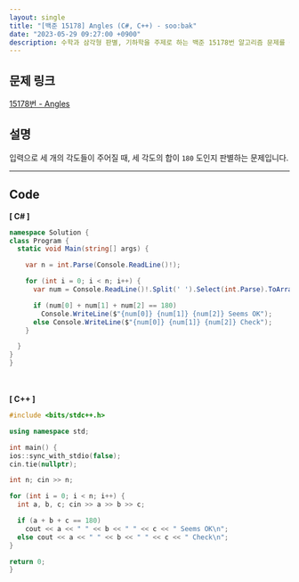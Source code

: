 ```yaml
---
layout: single
title: "[백준 15178] Angles (C#, C++) - soo:bak"
date: "2023-05-29 09:27:00 +0900"
description: 수학과 삼각형 판별, 기하학을 주제로 하는 백준 15178번 알고리즘 문제를 C# 과 C++ 로 풀이 및 해설
---
```


## 문제 링크
  [15178번 - Angles](https://www.acmicpc.net/problem/15178)

## 설명
입력으로 세 개의 각도들이 주어질 때, 세 각도의 합이 `180` 도인지 판별하는 문제입니다. <br>

- - -

## Code
<b>[ C# ] </b>
<br>

  ```c#
namespace Solution {
  class Program {
    static void Main(string[] args) {

      var n = int.Parse(Console.ReadLine()!);

      for (int i = 0; i < n; i++) {
        var num = Console.ReadLine()!.Split(' ').Select(int.Parse).ToArray();

        if (num[0] + num[1] + num[2] == 180)
          Console.WriteLine($"{num[0]} {num[1]} {num[2]} Seems OK");
        else Console.WriteLine($"{num[0]} {num[1]} {num[2]} Check");
      }

    }
  }
}
  ```
<br><br>
<b>[ C++ ] </b>
<br>

  ```c++
#include <bits/stdc++.h>

using namespace std;

int main() {
  ios::sync_with_stdio(false);
  cin.tie(nullptr);

  int n; cin >> n;

  for (int i = 0; i < n; i++) {
    int a, b, c; cin >> a >> b >> c;

    if (a + b + c == 180)
      cout << a << " " << b << " " << c << " Seems OK\n";
    else cout << a << " " << b << " " << c << " Check\n";
  }

  return 0;
}
  ```

